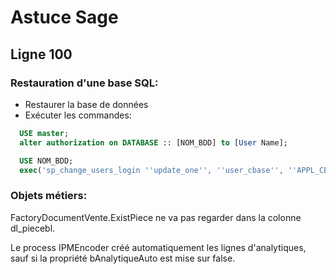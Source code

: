 # Astuce Sage

## Ligne 100

### Restauration d'une base SQL:

* Restaurer la base de données
* Exécuter les commandes:
```SQL
  USE master;
  alter authorization on DATABASE :: [NOM_BDD] to [User Name];

  USE NOM_BDD;
  exec('sp_change_users_login ''update_one'', ''user_cbase'', ''APPL_CBASE''');
```
  
### Objets métiers:

FactoryDocumentVente.ExistPiece ne va pas regarder dans la colonne dl_piecebl.

Le process IPMEncoder créé automatiquement les lignes d'analytiques, sauf si la propriété bAnalytiqueAuto est mise sur false.

